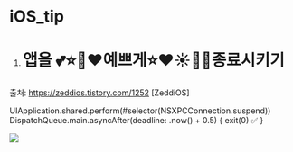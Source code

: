 # iOS_tip

1. # 앱을 💕⭐️💚❤️예쁘게⭐️❤️☀️💙💕종료시키기
출처: https://zeddios.tistory.com/1252 [ZeddiOS]

UIApplication.shared.perform(#selector(NSXPCConnection.suspend)) 
DispatchQueue.main.asyncAfter(deadline: .now() + 0.5) { 
  exit(0) ✅ 
}

<img src="https://blog.kakaocdn.net/dn/JenGg/btq4bYE0yD6/78I0FBSsGoKCB1MDkklRZ1/img.gif" srcset="https://blog.kakaocdn.net/dn/JenGg/btq4bYE0yD6/78I0FBSsGoKCB1MDkklRZ1/img.gif" data-filename="ezgif.com-video-to-gif-5.gif" data-origin-width="600" data-origin-height="1090" data-ke-mobilestyle="widthContent">

